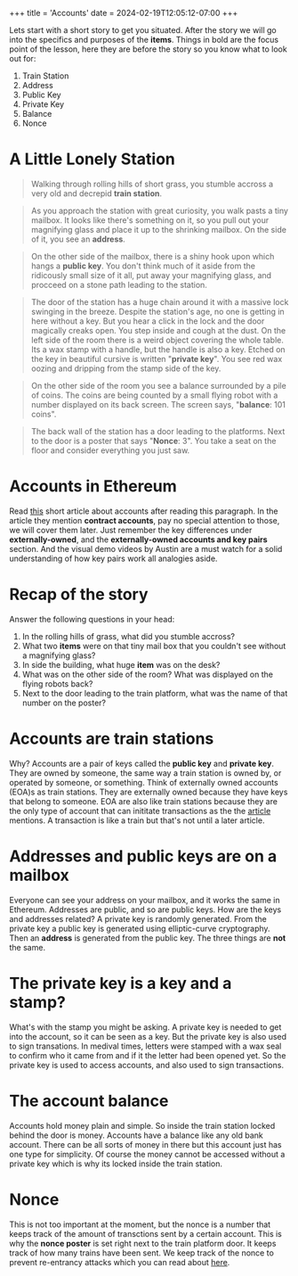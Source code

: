 +++
title = 'Accounts'
date = 2024-02-19T12:05:12-07:00
+++

Lets start with a short story to get you situated. After the story we will go into the specifics and purposes of the **items**. Things in bold are the focus point of the lesson, here they are before the story so you know what to look out for:

1. Train Station
2. Address
3. Public Key
4. Private Key
5. Balance
6. Nonce

# A Little Lonely Station

> Walking through rolling hills of short grass, you stumble accross a very old and decrepid **train station**.

> As you approach the station with great curiosity, you walk pasts a tiny mailbox. It looks like there's something on it, so you pull out your magnifying glass and place it up to the shrinking mailbox. On the side of it, you see an **address**.

> On the other side of the mailbox, there is a shiny hook upon which hangs a **public key**. You don't think much of it aside from the ridicously small size of it all, put away your magnifying glass, and procceed on a stone path leading to the station.

> The door of the station has a huge chain around it with a massive lock swinging in the breeze. Despite the station's age, no one is getting in here without a key. But you hear a click in the lock and the door magically creaks open. You step inside and cough at the dust. On the left side of the room there is a weird object covering the whole table. Its a wax stamp with a handle, but the handle is also a key. Etched on the key in beautiful cursive is written "**private key**". You see red wax oozing and dripping from the stamp side of the key.

> On the other side of the room you see a balance surrounded by a pile of coins. The coins are being counted by a small flying robot with a number displayed on its back screen. The screen says, "**balance**: 101 coins".

> The back wall of the station has a door leading to the platforms. Next to the door is a poster that says "**Nonce**: 3". You take a seat on the floor and consider everything you just saw.

# Accounts in Ethereum

Read [this](https://ethereum.org/developers/docs/accounts#types-of-account) short article about accounts after
reading this paragraph. In the article they mention **contract accounts**, pay no special attention to those, we will cover them later. Just
remember the key differences under **externally-owned**, and the **externally-owned accounts and key pairs** section. And the visual demo
videos by Austin are a must watch for a solid understanding of how key pairs work all analogies aside.

# Recap of the story

Answer the following questions in your head:

1. In the rolling hills of grass, what did you stumble accross?
2. What two **items** were on that tiny mail box that you couldn't see without a magnifying glass?
3. In side the building, what huge **item** was on the desk?
4. What was on the other side of the room? What was displayed on the flying robots back?
5. Next to the door leading to the train platform, what was the name of that number on the poster?

# Accounts are train stations

Why? Accounts are a pair of keys called the **public key** and **private key**. They are owned by someone, the same way a train station is
owned by, or operated by someone, or something. Think of externally owned accounts (EOA)s as train stations. They are externally owned
because they have keys that belong to someone. EOA are also like train stations because they are the only type of account that can inititate
transactions as the the [article](https://ethereum.org/developers/docs/accounts#types-of-account) mentions. A transaction is like a train but
that's not until a later article.

# Addresses and public keys are on a mailbox

Everyone can see your address on your mailbox, and it works the same in Ethereum. Addresses are public, and so are public keys. How are the
keys and addresses related? A private key is randomly generated. From the private key a public key is generated using elliptic-curve
cryptography. Then an **address** is generated from the public key. The three things are **not** the same.

# The private key is a key and a stamp?

What's with the stamp you might be asking. A private key is needed to get into the account, so it can be seen as a key. But the private key
is also used to sign transations. In medival times, letters were stamped with a wax seal to confirm who it came from and if it the letter had
been opened yet. So the private key is used to access accounts, and also used to sign transactions.

# The account balance

Accounts hold money plain and simple. So inside the train station locked behind the door is money. Accounts have a balance like any old bank
account. There can be all sorts of money in there but this account just has one type for simplicity. Of course the money cannot be accessed
without a private key which is why its locked inside the train station.

# Nonce

This is not too important at the moment, but the nonce is a number that keeps track of the amount of transctions sent by a certain account.
This is why the **nonce poster** is set right next to the train platform door. It keeps track of how many trains have been sent. We keep
track of the nonce to prevent re-entrancy attacks which you can read about [here](https://blog.daisie.com/cryptographic-nonce-a-practical-understanding-guide/).
